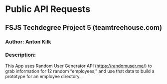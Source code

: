 # Public API Requests

## FSJS Techdegree Project 5 (teamtreehouse.com)

### Author: Anton Kilk

### Description:

This App uses Random User Generator API (https://randomuser.me/) to grab information for 12 random “employees,” and use that data to build a prototype for an employee directory.

